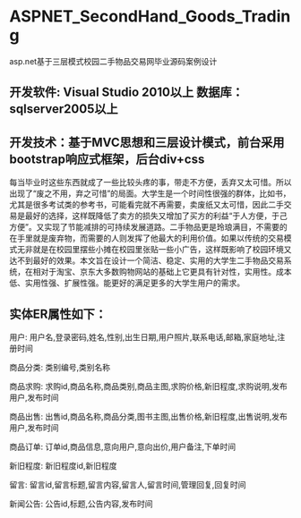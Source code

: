 # ASPNET_SecondHand_Goods_Trading
asp.net基于三层模式校园二手物品交易网毕业源码案例设计
## 开发软件: Visual Studio 2010以上    数据库：sqlserver2005以上
## 开发技术：基于MVC思想和三层设计模式，前台采用bootstrap响应式框架，后台div+css 
  每当毕业时这些东西就成了一些比较头疼的事，带走不方便，丢弃又太可惜。所以出现了“废之不用，弃之可惜”的局面。大学生是一个时间性很强的群体，比如书，尤其是很多考试类的参考书，可能看完就不再需要，卖废纸又太可惜，因此二手交易是最好的选择，这样既降低了卖方的损失又增加了买方的利益“于人方便，于己方便”。又实现了节能减排的可持续发展道路。二手物品更是玲琅满目，不需要的在手里就是废弃物，而需要的人则发挥了他最大的利用价值。如果以传统的交易模式无非就是在校园里摆些小摊在校园里张贴一些小广告，这样既影响了校园环境又达不到最好的效果。本文旨在设计一个简洁、稳定、实用的大学生二手物品交易系统，在相对于淘宝、京东大多数购物网站的基础上它更具有针对性，实用性。成本低、实用性强、扩展性强。能更好的满足更多的大学生用户的需求。
## 实体ER属性如下：
用户: 用户名,登录密码,姓名,性别,出生日期,用户照片,联系电话,邮箱,家庭地址,注册时间

商品分类: 类别编号,类别名称

商品求购: 求购id,商品名称,商品类别,商品主图,求购价格,新旧程度,求购说明,发布用户,发布时间

商品出售: 出售id,商品名称,商品分类,图书主图,出售价格,新旧程度,出售说明,发布用户,发布时间

商品订单: 订单id,商品信息,意向用户,意向出价,用户备注,下单时间

新旧程度: 新旧程度id,新旧程度

留言: 留言id,留言标题,留言内容,留言人,留言时间,管理回复,回复时间

新闻公告: 公告id,标题,公告内容,发布时间
